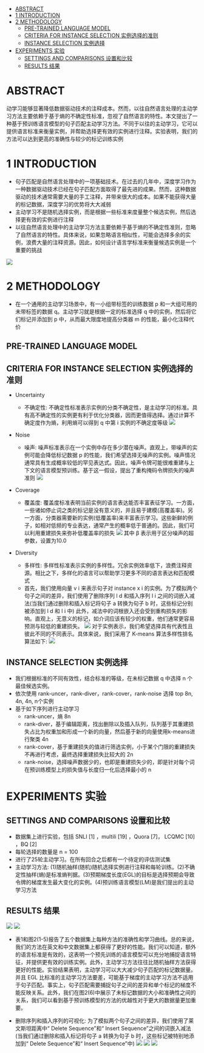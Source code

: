 <!-- TOC -->

- [ABSTRACT](#abstract)
- [1 INTRODUCTION](#1-introduction)
- [2 METHODOLOGY](#2-methodology)
  - [PRE-TRAINED LANGUAGE MODEL](#pre-trained-language-model)
  - [CRITERIA FOR INSTANCE SELECTION 实例选择的准则](#criteria-for-instance-selection-实例选择的准则)
  - [INSTANCE SELECTION 实例选择](#instance-selection-实例选择)
- [EXPERIMENTS 实验](#experiments-实验)
  - [SETTINGS AND COMPARISONS 设置和比较](#settings-and-comparisons-设置和比较)
  - [RESULTS 结果](#results-结果)

<!-- /TOC -->
# ABSTRACT
动学习能够显著降低数据驱动技术的注释成本。然而，以往自然语言处理的主动学习方法主要依赖于基于熵的不确定性标准，忽视了自然语言的特性。本文提出了一种基于预训练语言模型的句子匹配主动学习方法。不同于以往的主动学习，它可以提供语言标准来衡量实例，并帮助选择更有效的实例进行注释。实验表明，我们的方法可以达到更高的准确性与较少的标记训练实例

# 1 INTRODUCTION
- 句子匹配是自然语言处理中的一项基础技术。在过去的几年中，深度学习作为一种数据驱动技术已经在句子匹配方面取得了最先进的成果。然而，这种数据驱动的技术通常需要大量的手工注释，并带来很大的成本。如果不能获得大量的标记数据，深度学习的优势将大大减弱
- 主动学习不是随机选择实例，而是根据一些标准来度量整个候选实例，然后选择更有效的实例进行注释
- 以往自然语言处理中的主动学习方法主要依赖于基于熵的不确定性准则，忽略了自然语言的特性。具体来说，如果忽略语言相似性，可能会选择多余的实例，浪费大量的注释资源。因此，如何设计语言学标准来衡量候选实例是一个重要的挑战

![](../../../source/images/010501202130011003.png)

# 2 METHODOLOGY 
- 在一个通用的主动学习场景中，有一小组带标签的训练数据 p 和一大组可用的未带标签的数据 q。主动学习就是根据一定的标准选择 q 中的实例，然后将它们标记并添加到 p 中，从而最大限度地提高分类器 m 的性能，最小化注释代价

## PRE-TRAINED LANGUAGE MODEL

## CRITERIA FOR INSTANCE SELECTION 实例选择的准则
- Uncertainty
  - 不确定性: 不确定性标准表示实例的分类不确定性，是主动学习的标准。具有高不确定性的实例更有利于优化分类器，因而更值得选择。通过计算不确定度作为熵，利用熵可以得到 q 中第 i 实例的不确定度等级
![](../../../source/images/560756202130561003.png)

- Noise
  - 噪声: 噪声标准表示在一个实例中存在多少潜在噪声。直观上，带噪声的实例可能会降低标记数据 p 的性能，我们希望选择无噪声的实例。噪声情况通常具有生成概率较低的罕见表达式。因此，噪声令牌可能很难重建与上下文的语言模型预训练。基于这一假设，提出了重构掩码令牌损失的噪声准则
![](../../../source/images/140914202130141003.png)

- Coverage
  - 覆盖度: 覆盖度标准表明当前实例的语言表达能否丰富表征学习。一方面，一些诸如停止词之类的标记是没有意义的，并且易于建模(高覆盖率)。另一方面，分类器需要新的实例(低覆盖率)来丰富表示学习。这些新鲜的例子，如相对低频的专业表达，通常产生的概率低于普通的。因此，我们可以利用重建损失来弥补低覆盖率的损失
![](../../../source/images/231023202130231003.png)
其中 β 表示用于区分噪声的超参数，设置为10.0

- Diversity
  - 多样性: 多样性标准表示实例的多样性。冗余实例效率低下，浪费注释资源。相比之下，多样化的语言可以帮助学习更多不同的语言表达和匹配模式
  - 首先，我们使用向量 v i 来表示句子对 instance x i 的实例。为了模拟两个句子之间的差异，我们使用了删除序列 l d 和插入序列 l i 之间的词嵌入减法(当我们通过删除和插入标记将句子 a 转换为句子 b 时，这些标记分别被添加到 l d 和 l i 中) 此外，减法中的词根嵌入还会受到重构损失的影响。直观上，无意义的标记，如介词应该有较少的权重，他们通常更容易预测与较低的重建损失。
![](../../../source/images/301230202130301003.png)
对于实例表示，我们希望选择具有代表性且彼此不同的不同表示。具体来说，我们采用了 K-means 算法多样性排名算法如下:
![](../../../source/images/501250202130501003.png)

## INSTANCE SELECTION 实例选择
- 我们根据标准的不同有效性，结合标准的等级，在未标记数据 q 中选择 n 个最佳候选实例。
- 依次使用 rank-uncer，rank-diver，rank-cover，rank-noise 选择 top 8n, 4n, 4n, n个实例
- 基于如下序列进行主动学习
  - rank-uncer，熵 8n
  - rank-diver，基于编辑距离，找出删除以及插入队列，队列基于其重建损失占比为权重加和形成一个新的向量，然后基于新的向量使用k-means进行聚类 4n
  - rank-cover，基于重建损失的值进行筛选实例，小于某个门限的重建损失不再进行考虑，最终选择重建损失比较大的 2n
  - rank-noise，选择噪声数据少的，也即是重建损失少的，即是针对每个词在预训练模型上的损失值与长度归一化后选择最小的  n

# EXPERIMENTS 实验
## SETTINGS AND COMPARISONS 设置和比较
- 数据集上进行实验，包括 SNLI [1] ，multili [19] ，Quora [7]， LCQMC [10] ，BQ [2]
- 每轮选择的数量是 n = 100
- 进行了25轮主动学习。在所有回合之后都有一个待定的评估测试集
- 主动学习方法: (1)随机抽样(随机)随机选择实例进行注释和每轮训练。(2)不确定性抽样(熵)是标准熵判据。(3)预期梯度长度(EGL)的目标是选择预期会导致令牌的梯度发生最大变化的实例。(4)预训练语言模型(LM)是我们提出的主动学习方法

## RESULTS 结果
![](../../../source/images/144314202130141003.png)
![](../../../source/images/364336202130361003.png)

- 表1和图2(1-5)报告了五个数据集上每种方法的准确性和学习曲线。总的来说，我们的方法在英文和中文数据集上都获得了更好的性能。我们可以知道，额外的语言标准是有效的，这表明一个预先训练的语言模型可以充分地捕捉语言特征，并提供更有效的训练实例。此外，主动学习方法往往比随机抽样方法获得更好的性能。实验结果表明，主动学习可以大大减少句子匹配的标记数据量。并且 EGL 比标准的主动学习方法要差，可能基于梯度的主动学习方法不适用于句子匹配。事实上，句子匹配需要捕捉句子之间的差异和单个标记的梯度不能反映关系。此外，我们在图2(6)中展示了未标记数据的大小和准确性之间的关系，我们可以看到基于预训练模型的方法的优越性对于更大的数据量更加重要。

- 删除序列和插入序列的可视化: 为了模拟两个句子之间的差异，我们使用了莱文斯坦距离中“ Delete Sequence”和“ Insert Sequence”之间的词嵌入减法(当我们通过删除和插入标记将句子 a 转换为句子 b 时，这些标记被特别地添加到“ Delete Sequence”和“ Insert Sequence”中)
![](../../../source/images/535253202130531003.png)
![](../../../source/images/335333202130331003.png)
![](../../../source/images/595359202130591003.png)